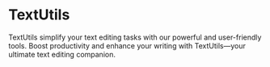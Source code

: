 # TextUtils
TextUtils simplify your text editing tasks with our powerful and user-friendly tools. Boost productivity and enhance your writing with TextUtils—your ultimate text editing companion.

